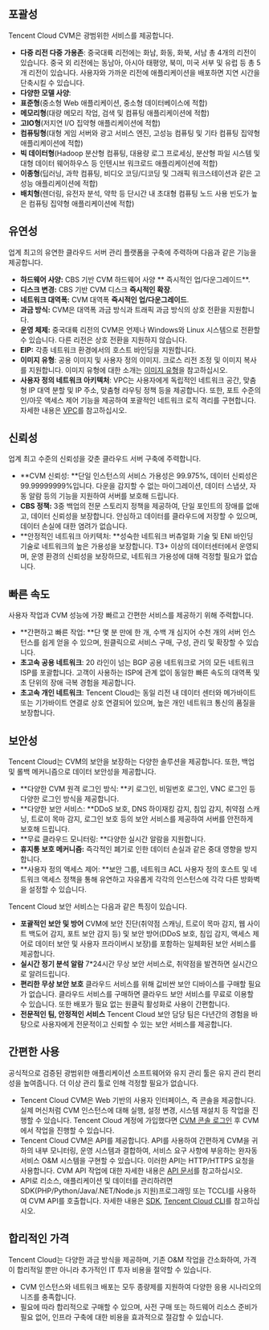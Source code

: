 ## 포괄성
Tencent Cloud CVM은 광범위한 서비스를 제공합니다.
- **다중 리전 다중 가용존**: 중국대륙 리전에는 화남, 화동, 화북, 서남 총 4개의 리전이 있습니다. 중국 외 리전에는 동남아, 아시아 태평양, 북미, 미국 서부 및 유럽 등 총 5개 리전이 있습니다. 사용자와 가까운 리전에 애플리케이션을 배포하면 지연 시간을 단축시킬 수 있습니다.
- **다양한 모델 사양**:
 - **표준형**(중소형 Web 애플리케이션, 중소형 데이터베이스에 적합)
 - **메모리형**(대량 메모리 작업, 검색 및 컴퓨팅 애플리케이션에 적합)
 - **고IO형**(저지연 I/O 집약형 애플리케이션에 적합)
 - **컴퓨팅형**(대형 게임 서버와 광고 서비스 엔진, 고성능 컴퓨팅 및 기타 컴퓨팅 집약형 애플리케이션에 적합)
 - **빅 데이터형**(Hadoop 분산형 컴퓨팅, 대용량 로그 프로세싱, 분산형 파일 시스템 및 대형 데이터 웨어하우스 등 인텐시브 워크로드 애플리케이션에 적합)
 - **이종형**(딥러닝, 과학 컴퓨팅, 비디오 코딩/디코딩 및 그래픽 워크스테이션과 같은 고성능 애플리케이션에 적합)
 - **배치형**(렌더링, 유전자 분석, 약학 등 단시간 내 초대형 컴퓨팅 노드 사용 빈도가 높은 컴퓨팅 집약형 애플리케이션에 적합)

## 유연성
업계 최고의 유연한 클라우드 서버 관리 플랫폼을 구축에 주력하며 다음과 같은 기능을 제공합니다.
- **하드웨어 사양:** CBS 기반 CVM 하드웨어 사양 ** 즉시적인 업/다운그레이드**.
- **디스크 변경:**  CBS 기반 CVM 디스크 **즉시적인 확장**.
- **네트워크 대역폭:** CVM 대역폭 **즉시적인 업/다운그레이드**.
- **과금 방식:** CVM은 대역폭 과금 방식과 트래픽 과금 방식의 상호 전환을 지원합니다.
- **운영 체제:** 중국대륙 리전의 CVM은 언제나 Windows와 Linux 시스템으로 전환할 수 있습니다. 다른 리전은 상호 전환을 지원하지 않습니다.
- **EIP:** 각종 네트워크 환경에서의 호스트 바인딩을 지원합니다.
- **이미지 유형**: 공용 이미지 및 사용자 정의 이미지. 크로스 리전 조정 및 이미지 복사를 지원합니다. 이미지 유형에 대한 소개는 [이미지 유형](https://intl.cloud.tencent.com/document/product/213/4941)을 참고하십시오.
- **사용자 정의 네트워크 아키텍처**: VPC는 사용자에게 독립적인 네트워크 공간, 맞춤형 IP 대역 분할 및 IP 주소, 맞춤형 라우팅 정책 등을 제공합니다. 또한, 포트 수준의 인/아웃 액세스 제어 기능을 제공하여 포괄적인 네트워크 로직 격리를 구현합니다. 자세한 내용은 [VPC](https://intl.cloud.tencent.com/document/product/215/535)를 참고하십시오.

## 신뢰성

업계 최고 수준의 신뢰성을 갖춘 클라우드 서버 구축에 주력합니다.
- **CVM 신뢰성: **단일 인스턴스의 서비스 가용성은 99.975%, 데이터 신뢰성은 99.99999999%입니다. 다운을 감지할 수 없는 마이그레이션, 데이터 스냅샷, 자동 알람 등의 기능을 지원하여 서버를 보호해 드립니다.
- **CBS 정책:** 3중 백업의 전문 스토리지 정책을 제공하여, 단일 포인트의 장애를 없애고, 데이터 신뢰성을 보장합니다. 안심하고 데이터를 클라우드에 저장할 수 있으며, 데이터 손실에 대한 염려가 없습니다.
- **안정적인 네트워크 아키텍처: **성숙한 네트워크 버츄얼화 기술 및 ENI 바인딩 기술로 네트워크의 높은 가용성을 보장합니다. T3+ 이상의 데이터센터에서 운영되며, 운영 환경의 신뢰성을 보장하므로, 네트워크 가용성에 대해 걱정할 필요가 없습니다. 

## 빠른 속도

사용자 작업과 CVM 성능에 가장 빠르고 간편한 서비스를 제공하기 위해 주력합니다.
- **간편하고 빠른 작업: **단 몇 분 만에 한 개, 수백 개 심지어 수천 개의 서버 인스턴스를 쉽게 얻을 수 있으며, 원클릭으로 서비스 구매, 구성, 관리 및 확장할 수 있습니다.
- **초고속 공용 네트워크**: 20 라인이 넘는 BGP 공용 네트워크로 거의 모든 네트워크 ISP를 포괄합니다. 고객이 사용하는 ISP에 관계 없이 동일한 빠른 속도의 대역폭 및 초 단위의 장애 극복 경험을 제공합니다.
- **초고속 개인 네트워크**: Tencent Cloud는 동일 리전 내 데이터 센터와 메가바이트 또는 기가바이트 연결로 상호 연결되어 있으며, 높은 개인 네트워크 통신의 품질을 보장합니다.

## 보안성

Tencent Cloud는 CVM의 보안을 보장하는 다양한 솔루션을 제공합니다. 또한, 백업 및 롤백 메커니즘으로 데이터 보안성을 제공합니다.
- **다양한 CVM 원격 로그인 방식: **키 로그인, 비밀번호 로그인, VNC 로그인 등 다양한 로그인 방식을 제공합니다.
- **다양한 보안 서비스: **DDoS 보호, DNS 하이재킹 감지, 침입 감지, 취약점 스캐닝, 트로이 목마 감지, 로그인 보호 등의 보안 서비스를 제공하여 서버를 안전하게 보호해 드립니다.
- **무료 클라우드 모니터링: **다양한 실시간 알람을 지원합니다.
- **휴지통 보호 메커니즘:** 즉각적인 폐기로 인한 데이터 손실과 같은 중대 영향을 방지합니다.
- **사용자 정의 액세스 제어: **보안 그룹, 네트워크 ACL 사용자 정의 호스트 및 네트워크 액세스 정책을 통해 유연하고 자유롭게 각각의 인스턴스에 각각 다른 방화벽을 설정할 수 있습니다.

Tencent Cloud 보안 서비스는 다음과 같은 특징이 있습니다.
- **포괄적인 보안 및 방어**
CVM에 보안 진단(취약점 스캐닝, 트로이 목마 감지, 웹 사이트 백도어 감지, 포트 보안 감지 등) 및 보안 방어(DDoS 보호, 침입 감지, 액세스 제어로 데이터 보안 및 사용자 프라이버시 보장)를 포함하는 일체화된 보안 서비스를 제공합니다.
- **실시간 정기 분석 알람**
7\*24시간 무상 보안 서비스로, 취약점을 발견하면 실시간으로 알려드립니다.
- **편리한 무상 보안 보호**
클라우드 서비스를 위해 값비싼 보안 디바이스를 구매할 필요가 없습니다. 클라우드 서비스를 구매하면 클라우드 보안 서비스를 무료로 이용할 수 있습니다. 또한 배포가 필요 없는 원클릭 활성화로 사용이 간편합니다.
- **전문적인 팀, 안정적인 서비스**
Tencent Cloud 보안 담당 팀은 다년간의 경험을 바탕으로 사용자에게 전문적이고 신뢰할 수 있는 보안 서비스를 제공합니다.

## 간편한 사용

공식적으로 검증된 광범위한 애플리케이션 소프트웨어와 유지 관리 툴은 유지 관리 편리성을 높여줍니다. 더 이상 관리 툴로 인해 걱정할 필요가 없습니다.
- Tencent Cloud CVM은 Web 기반의 사용자 인터페이스, 즉 콘솔을 제공합니다. 실제 머신처럼 CVM 인스턴스에 대해 실행, 설정 변경, 시스템 재설치 등 작업을 진행할 수 있습니다. Tencent Cloud 계정에 가입했다면 [CVM 콘솔 로그인](https://console.cloud.tencent.com/cvm) 후 CVM에서 작업을 진행할 수 있습니다.
- Tencent Cloud CVM은 API를 제공합니다. API를 사용하여 간편하게 CVM을 귀하의 내부 모니터링, 운영 시스템과 결합하여, 서비스 요구 사항에 부응하는 완자동 서비스 O&M 시스템을 구현할 수 있습니다. 이러한 API는 HTTP/HTTPS 요청을 사용합니다. CVM API 작업에 대한 자세한 내용은 [API 문서](https://intl.cloud.tencent.com/document/api/213/15688)를 참고하십시오.
- API로 리소스, 애플리케이션 및 데이터를 관리하려면 SDK(PHP/Python/Java/.NET/Node.js 지원)프로그래밍 또는 TCCLI를 사용하여 CVM API를 호출합니다. 자세한 내용은 [SDK](https://intl.cloud.tencent.com/document/product/494), [Tencent Cloud CLI](https://intl.cloud.tencent.com/document/product/1013)를 참고하십시오.

## 합리적인 가격

Tencent Cloud는 다양한 과금 방식을 제공하며, 기존 O&M 작업을 간소화하여, 가격이 합리적일 뿐만 아니라 추가적인 IT 투자 비용을 절약할 수 있습니다.
- CVM 인스턴스와 네트워크 배포는 모두 종량제를 지원하여 다양한 응용 시나리오의 니즈를 충족합니다.
- 필요에 따라 합리적으로 구매할 수 있으며, 사전 구매 또는 하드웨어 리소스 준비가 필요 없어, 인프라 구축에 대한 비용을 효과적으로 절감할 수 있습니다.
